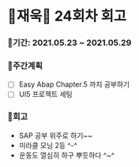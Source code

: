 # 🌼재욱🌼 24회차 회고

### 🥕기간: 2021.05.23 ~ 2021.05.29

### 🍆주간계획

- [ ] Easy Abap Chapter.5 까지 공부하기
- [ ] UI5 프로젝트 세팅 

### 🥦회고

- SAP 공부 위주로 하기~~
- 미라클 모닝 2등 ^-^
- 운동도 열심히 하구 뿌듯하다 ^~^
